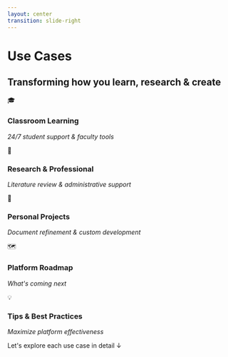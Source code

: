 ```yaml
---
layout: center
transition: slide-right
---
```


<ThemeToggle />

# <span class="slide-title">Use Cases</span>

<div class="max-w-6xl mx-auto">

## <span class="montserrat-heading">Transforming how you</span> <span class="illinois-orange">**learn, research & create**</span>

<div class="grid grid-cols-3 gap-6 mt-10 mb-6">

<div class="feature-card blue">

🎓

### Classroom Learning

*24/7 student support & faculty tools*

</div>

<div class="feature-card green">

🔬

### Research & Professional

*Literature review & administrative support*

</div>

<div class="feature-card purple">

🚀

### Personal Projects

*Document refinement & custom development*

</div>

</div>

<div class="grid grid-cols-2 gap-6 max-w-4xl mx-auto">

<div class="feature-card orange">

🗺️

### Platform Roadmap

*What's coming next*

</div>

<div class="feature-card indigo">

💡

### Tips & Best Practices

*Maximize platform effectiveness*

</div>

</div>

<div class="mt-8 text-lg text-center">
<span class="call-to-action">Let's explore each use case in detail ↓</span>
</div>

</div>

<style>
.feature-card {
  @apply p-4 rounded-xl text-center;
  @apply bg-gradient-to-br from-gray-100 to-gray-200;
  @apply dark:from-gray-700 dark:to-gray-800;
  @apply transition-all duration-300 hover:scale-105;
  @apply shadow-md hover:shadow-lg;
}

.feature-card h3 {
  @apply text-base font-semibold mt-2 mb-1;
  @apply text-gray-800 dark:text-gray-100;
}

.feature-card em {
  @apply text-sm text-gray-600 dark:text-gray-300;
  @apply font-normal;
}

.feature-card.blue {
  @apply from-blue-100 to-blue-200 dark:from-blue-800 dark:to-blue-900;
}

.feature-card.blue h3 {
  @apply text-blue-800 dark:text-blue-100;
}

.feature-card.green {
  @apply from-green-100 to-green-200 dark:from-green-800 dark:to-green-900;
}

.feature-card.green h3 {
  @apply text-green-800 dark:text-green-100;
}

.feature-card.purple {
  @apply from-purple-100 to-purple-200 dark:from-purple-800 dark:to-purple-900;
}

.feature-card.purple h3 {
  @apply text-purple-800 dark:text-purple-100;
}

.feature-card.orange {
  @apply from-orange-100 to-orange-200 dark:from-orange-800 dark:to-orange-900;
}

.feature-card.orange h3 {
  @apply text-orange-800 dark:text-orange-100;
}

.feature-card.indigo {
  @apply from-indigo-100 to-indigo-200 dark:from-indigo-800 dark:to-indigo-900;
}

.feature-card.indigo h3 {
  @apply text-indigo-800 dark:text-indigo-100;
}

/* Illinois brand color applications */
.call-to-action {
  color: var(--illinois-blue);
}

.dark .call-to-action {
  color: var(--illinois-orange);
}
</style>

<!--
Use Cases overview slide with 5 use case cards in 2 rows (3+2):
- Row 1: Classroom Learning, Research & Professional, Personal Projects
- Row 2: Platform Roadmap, Tips & Best Practices
Illinois branding colors throughout
-->
